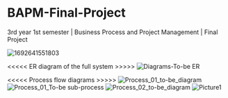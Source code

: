 # BAPM-Final-Project
3rd year 1st semester | Business Process and Project Management | Final Project

![1692641551803](https://github.com/SenathLiyanage/BAPM-Final-Project/assets/99049759/d69baf63-0f4f-43b7-92fb-adf8fee57937)

<<<<< ER diagram of the full system >>>>>
![Diagrams-To-be ER](https://github.com/SenathLiyanage/BAPM-Final-Project/assets/99049759/34fc3733-0ab0-4d03-9922-d1a290ccfbdf)

<<<<< Process flow diagrams >>>>>
![Process_01_to-be_diagram](https://github.com/SenathLiyanage/BAPM-Final-Project/assets/99049759/64df08c8-6002-42a0-8f7d-64f1ab16da9d)
![Process_01_To-be sub-process](https://github.com/SenathLiyanage/BAPM-Final-Project/assets/99049759/328ba9a6-d07b-4d22-8df1-7702ce24d273)
![Process_02_to-be_diagram](https://github.com/SenathLiyanage/BAPM-Final-Project/assets/99049759/cfe6950b-a3ac-4d2e-801e-9a93109e0a74)
![Picture1](https://github.com/SenathLiyanage/BAPM-Final-Project/assets/99049759/93fd872e-3c3e-422b-a605-d4ea9a54af0d)
